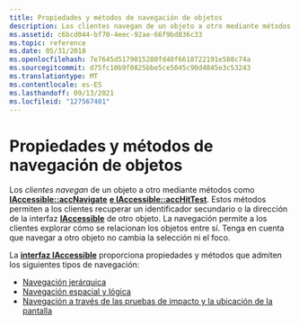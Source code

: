 ```yaml
---
title: Propiedades y métodos de navegación de objetos
description: Los clientes navegan de un objeto a otro mediante métodos como IAccessible accNavigate e IAccessible accHitTest.
ms.assetid: c6bcd044-bf70-4eec-92ae-66f9bd836c33
ms.topic: reference
ms.date: 05/31/2018
ms.openlocfilehash: 7e7645d5179015280fd40f6618722191e588c74a
ms.sourcegitcommit: d75fc10b9f0825bbe5ce5045c90d4045e3c53243
ms.translationtype: MT
ms.contentlocale: es-ES
ms.lasthandoff: 09/13/2021
ms.locfileid: "127567401"
---
```

# <a name="object-navigation-properties-and-methods"></a>Propiedades y métodos de navegación de objetos

Los *clientes navegan* de un objeto a otro mediante métodos como [**IAccessible::accNavigate**](/windows/desktop/api/Oleacc/nf-oleacc-iaccessible-accnavigate) [**e IAccessible::accHitTest**](/windows/desktop/api/Oleacc/nf-oleacc-iaccessible-acchittest). Estos métodos permiten a los clientes recuperar un identificador secundario o la dirección de la interfaz [**IAccessible**](/windows/desktop/api/oleacc/nn-oleacc-iaccessible) de otro objeto. La navegación permite a los clientes explorar cómo se relacionan los objetos entre sí. Tenga en cuenta que navegar a otro objeto no cambia la selección ni el foco.

La [**interfaz IAccessible**](/windows/desktop/api/oleacc/nn-oleacc-iaccessible) proporciona propiedades y métodos que admiten los siguientes tipos de navegación:

-   [Navegación jerárquica](hierarchical-navigation.md)
-   [Navegación espacial y lógica](spatial-and-logical-navigation.md)
-   [Navegación a través de las pruebas de impacto y la ubicación de la pantalla](navigation-through-hit-testing-and-screen-location.md)

 

 





